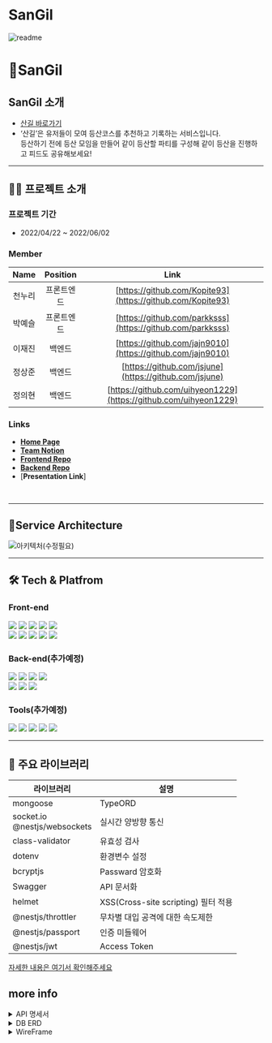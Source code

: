 # SanGil 

![readme](https://user-images.githubusercontent.com/46555489/161640050-44a6df10-0338-498b-8cb2-17ba3dd5ff58.png)

<!-- 서비스 간략설명  -->

# 🌠SanGil

## SanGil 소개

- [산길 바로가기](https://산길.com)
- ‘산길’은 유저들이 모여 등산코스를 추천하고 기록하는 서비스입니다. <br> 등산하기 전에 등산 모임을 만들어 같이 등산할 파티를 구성해 같이 등산을 진행하고 피드도 공유해보세요!

<!--
## 핵심 기능

- `프로젝트 정보`
  - 프로젝트에서 원하는 기술을 모달창으로 즉시 확인할 수 있고 카테고리별로 <br> 구분하여 참가자가 요구하는 프로젝트를 쉽게 찾을 수 있게 메인페이지 제공.
- `프로필 정보`
  - 팀원의 능력치가 한눈에 볼 수 있는 그래프로 제공.
- `화상회의와 그룹 채팅`
  - 프로젝트 방에서 webRTC와 socketIo를 사용한 화상회의와 채팅 기능

-->
---

## 👨‍💻 프로젝트 소개

### **프로젝트 기간**

- 2022/04/22 ~ 2022/06/02

### Member

|  Name  |  Position  |                               Link                               |
| :----: | :--------: | :--------------------------------------------------------------: |
| 천누리 |   프론트엔드   | [https://github.com/Kopite93](https://github.com/Kopite93)   | 
| 박예슬 |   프론트엔드   | [https://github.com/parkksss](https://github.com/parkksss)   | 
| 이재진 |   백엔드   | [https://github.com/jajn9010](https://github.com/jajn9010)    |
| 정상준 |   백엔드   | [https://github.com/jsjune](https://github.com/jsjune)  |
| 정의현 |   백엔드   | [https://github.com/uihyeon1229](https://github.com/uihyeon1229) |


<!--

|   [장석우](https://github.com/jsw4215) |   
    [정민수](https://github.com/jeongmisnu)  |   
    [이원진](https://github.com/WON-JIN-LEE)  |     
    [전도현](https://www.behance.net/8c7e3f9a/appreciated)    |                                                                                       
| :----------------------------------------------------------------------------------------------------------------------------------------------------: | :----------------------------------------------------------------------------------------------------------------------------------------------------: | :---------------------------------------------------------------------------------------------------------------------------------------------------: | :---------------------------------------------------------------------------------------------------------------------------------------------------: | 
| <img src="https://user-images.githubusercontent.com/46555489/161837676-5a341ff3-5746-47e3-9695-ed2311156346.jpg" alt="프로필 이미지" width="200px"/> |  <img src="https://user-images.githubusercontent.com/46555489/161719951-25b36276-0b36-4f3f-b84e-29d7e7581da0.jpg" alt="프로필 이미지" width="200px"/> | <img src="https://user-images.githubusercontent.com/46555489/161719985-93cbd6ed-399d-4888-9f6c-b883c5ef24c9.jpg" alt="프로필 이미지" width="200px" /> | <img src="https://user-images.githubusercontent.com/46555489/161719970-4e512e8f-5fd9-45b3-8058-7e17b58f89b7.png" alt="프로필 이미지" width="200px" /> 
|                                                                      `Front-End`                                               |                                                                      `Back-End`                                                                       |                                                                      `Back-End`                                                                          |                                                                       `Designer`                                                                       |                                                                      

-->

### Links
- [**Home Page**](https://산길.com)
- [**Team Notion**](https://www.notion.so/Teaming-c266b86faf844358af8b7c1b46c83a1e)
- [**Frontend Repo**](https://github.com/SanGil-Project/SanGil_FE)
- [**Backend Repo**](https://github.com/SanGil-Project/SanGil_BE)
- [**Presentation Link**]
<br>

---

## 💎Service Architecture

![아키텍처(수정필요)](https://user-images.githubusercontent.com/46555489/161765373-608e48f5-784f-49eb-a5b5-9fad788aab62.png)


---

## 🛠 Tech & Platfrom

### **Front-end**
<p>
<img src="https://img.shields.io/badge/javascript-F7DF1E?style=for-the-badge&logo=javascript&logoColor=black">
<img src="https://img.shields.io/badge/React-61DAFB?style=for-the-badge&logo=React&logoColor=black">
<img src="https://img.shields.io/badge/Redux-764ABC?style=for-the-badge&logo=Redux&logoColor=white">
<img src="https://img.shields.io/badge/Tailwind-06B6D4?style=for-the-badge&logo=Tailwind CSS&logoColor=white">
<img src="https://img.shields.io/badge/html-E34F26?style=for-the-badge&logo=html5&logoColor=white">
  <br>
<img src="https://img.shields.io/badge/css-1572B6?style=for-the-badge&logo=css3&logoColor=white">
<img src="https://img.shields.io/badge/WebRTC-333333?style=for-the-badge&logo=WebRTC&logoColor=white">
<img src="https://img.shields.io/badge/socket.io-ffffff?style=for-the-badge&logo=socket.io&logoColor=black">
<img src="https://img.shields.io/badge/CloudFront-D05C4B?style=for-the-badge&logo=Amazon AWS&logoColor=white">
<img src="https://img.shields.io/badge/Amazon S3-569A31?style=for-the-badge&logo=Amazon S3&logoColor=white">
<br>
</p>

### **Back-end(추가예정)**
<p>
<img src= "https://img.shields.io/badge/java-%23ED8B00.svg?style=for-the-badge&logo=java&logoColor=white" >
<img src="https://img.shields.io/badge/Springboot-6DB33F?style=for-the-badge&logo=Springboot&logoColor=white">
<img src="https://img.shields.io/badge/gradle-02303A?style=for-the-badge&logo=gradle&logoColor=white">
<img src="https://img.shields.io/badge/socket.io-ffffff?style=for-the-badge&logo=socket.io&logoColor=black">
<br>
<img src="https://img.shields.io/badge/AWS Ec2-232F3E?style=for-the-badge&logo=amazonaws&logoColor=white"> 
<img src="https://img.shields.io/badge/Amazon S3-569A31?style=for-the-badge&logo=Amazon S3&logoColor=white">
<img src="https://img.shields.io/badge/NGINX-009639?style=for-the-badge&logo=NGINX&logoColor=white">
<br>
</p>

### **Tools(추가예정)**
<p>
  <img src="https://img.shields.io/badge/VSCode-007ACC?style=for-the-badge&logo=Visual Studio Code&logoColor=white"/>
  <img src= "https://img.shields.io/badge/IntelliJIDEA-000000.svg?style=for-the-badge&logo=intellij-idea&logoColor=white"/>
  <img src="https://img.shields.io/badge/Slack-4A154B?style=for-the-badge&logo=Slack&logoColor=white"/>
  <img src="https://img.shields.io/badge/Git-F05032?style=for-the-badge&logo=Git&logoColor=white"/>
<img src="https://img.shields.io/badge/Github-181717?style=for-the-badge&logo=github&logoColor=white">
<br>
  </p>


---


## 📘 주요 라이브러리

| 라이브러리    | 설명                                    |  
| ------------- | --------------------------------------- |
| mongoose     |     TypeORD                             |
| socket.io <br>@nestjs/websockets         | 실시간 양방향 통신            |     
| class-validator    | 유효성 검사                            |
| dotenv        | 환경변수 설정                          |
|bcryptjs | Passward 암호화                        |
| Swagger       | API 문서화                             |
| helmet       |     XSS(Cross-site scripting) 필터 적용             |
| @nestjs/throttler   | 무차별 대입 공격에 대한 속도제한        |   
| @nestjs/passport    | 인증 미들웨어                             |
| @nestjs/jwt       |    Access Token                                  |

[자세한 내용은 여기서 확인해주세요](https://www.notion.so/750cce1827ab4b4b9ba28fcc7aace3c2)

<!--
## 🔥이슈 및 트러블슈팅

 #### CI/CD Trouble Shooting - <a href="https://github.com/SanGil-Project/SanGil_BE/wiki/CI-CD-Trouble-Shooting">WIKI</a>

#### 영상채팅 과정에서 오디오 하울링 발생 - <a href="https://github.com/teaming-project-team3/teaming_frontend/wiki/webRTC-%EC%98%81%EC%83%81%EC%B1%84%ED%8C%85-audio-%ED%95%98%EC%9A%B8%EB%A7%81-%EB%AC%B8%EC%A0%9C">WIKI</a>

#### 영상채팅 videoView 동적 추가, 제거 - <a href="https://github.com/teaming-project-team3/teaming_frontend/wiki/%EC%98%81%EC%83%81%EC%B1%84%ED%8C%85-videoView-%EB%8F%99%EC%A0%81-%EC%B6%94%EA%B0%80,-%EC%A0%9C%EA%B1%B0">WIKI</a>

#### 소켓으로 유저 포트폴리오 데이터 보내기 - <a href="https://github.com/teaming-project-team3/teaming_frontend/wiki/webRTC%ED%99%98%EA%B2%BD%EC%97%90%EC%84%9C-%EC%9C%A0%EC%A0%80-%EB%8D%B0%EC%9D%B4%ED%84%B0%EB%A5%BC-%EC%B6%94%EA%B0%80%EC%A0%81%EC%9C%BC%EB%A1%9C-%EB%8D%94-%EC%A0%84%EC%86%A1%ED%95%A0-%EC%88%9C-%EC%97%86%EC%9D%84%EA%B9%8C%3F">WIKI</a>

#### Nginx의 로드벨런싱를 이용해 트래픽 분산처리 - <a href="https://github.com/teaming-project-team3/teaming_backend/wiki/Nginx%EC%9D%98-%EB%A1%9C%EB%93%9C%EB%B2%A8%EB%9F%B0%EC%8B%B1%EB%A5%BC-%EC%9D%B4%EC%9A%A9%ED%95%B4-%ED%8A%B8%EB%9E%98%ED%94%BD-%EB%B6%84%EC%82%B0%EC%B2%98%EB%A6%AC" target="_blank">WIKI</a>
---

-->

## more info

<details>
<summary>API 명세서</summary>
<div markdown="1">

![boardAPI](https://user-images.githubusercontent.com/46555489/161772534-9a7b2743-3794-4bad-9431-6dd38f6a0980.PNG)

![authAPI](https://user-images.githubusercontent.com/46555489/161772548-c298d77c-3104-4531-a940-c4595e0b9515.PNG)

![userAPI](https://user-images.githubusercontent.com/46555489/161772555-7c435356-330c-40a1-91dc-0b267301d1bb.PNG)

![projectAPI](https://user-images.githubusercontent.com/46555489/161772564-1c7fab5c-c080-47df-be08-84f916930106.PNG)

</div>
</details>

<details>
<summary>DB ERD</summary>
<div markdown="1">

![ERD](https://user-images.githubusercontent.com/101084941/170719275-bc0c5387-dfea-4735-9953-f914d9973a8b.png)

</div>
</details>

<!-- 와이어프레임  -->
<details>
<summary>WireFrame</summary>
<div markdown="1">
![wireframe PNG](https://user-images.githubusercontent.com/101084941/170718981-fb0b3bc5-a539-48f4-a671-3f927da022c8.png)
![wireframe PNG](https://user-images.githubusercontent.com/101084941/170719095-0d288265-580b-4122-acf1-a84ec32d112b.png)

</div>
</details>




